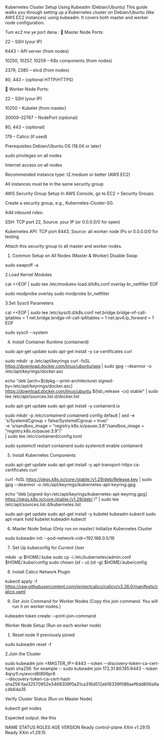 Kubernetes Cluster Setup Using Kubeadm (Debian/Ubuntu)
This guide walks you through setting up a Kubernetes cluster on Debian/Ubuntu (like AWS EC2 instances) using kubeadm. It covers both master and worker node configuration.


Tum ec2 me ye port dena : 🔹 Master Node Ports:

22 – SSH (your IP)

6443 – API server (from nodes)

10250, 10257, 10259 – K8s components (from nodes)

2379, 2380 – etcd (from nodes)

80, 443 – (optional HTTP/HTTPS)

🔹 Worker Node Ports:

22 – SSH (your IP)

10250 – Kubelet (from master)

30000–32767 – NodePort (optional)

80, 443 – (optional)

179 – Calico (if used)

Prerequisites
Debian/Ubuntu OS (18.04 or later)

sudo privileges on all nodes

Internet access on all nodes

Recommended instance type: t2.medium or better (AWS EC2)

All instances must be in the same security group



AWS Security Group Setup
In AWS Console, go to EC2 > Security Groups.

Create a security group, e.g., Kubernetes-Cluster-SG.

Add inbound rules:

SSH: TCP port 22, Source: your IP (or 0.0.0.0/0 for open)

Kubernetes API: TCP port 6443, Source: all worker node IPs or 0.0.0.0/0 for testing

Attach this security group to all master and worker nodes.



1. Common Setup on All Nodes (Master & Worker) Disable Swap

sudo swapoff -a

2.Load Kernel Modules

cat <<EOF | sudo tee /etc/modules-load.d/k8s.conf
overlay
br_netfilter
EOF

sudo modprobe overlay
sudo modprobe br_netfilter

3.Set Sysctl Parameters

cat <<EOF | sudo tee /etc/sysctl.d/k8s.conf
net.bridge.bridge-nf-call-iptables  = 1
net.bridge.bridge-nf-call-ip6tables = 1
net.ipv4.ip_forward                 = 1
EOF

sudo sysctl --system

4. Install Container Runtime (containerd)

sudo apt-get update
sudo apt-get install -y ca-certificates curl

sudo mkdir -p /etc/apt/keyrings
curl -fsSL https://download.docker.com/linux/ubuntu/gpg | sudo gpg --dearmor -o /etc/apt/keyrings/docker.asc

echo "deb [arch=$(dpkg --print-architecture) signed-by=/etc/apt/keyrings/docker.asc] https://download.docker.com/linux/ubuntu $(lsb_release -cs) stable" | sudo tee /etc/apt/sources.list.d/docker.list

sudo apt-get update
sudo apt-get install -y containerd.io

sudo mkdir -p /etc/containerd
containerd config default | sed -e 's/SystemdCgroup = false/SystemdCgroup = true/' \
                              -e 's/sandbox_image = "registry.k8s.io\/pause:3.6"/sandbox_image = "registry.k8s.io\/pause:3.9"/' \
                              | sudo tee /etc/containerd/config.toml

sudo systemctl restart containerd
sudo systemctl enable containerd



5. Install Kubernetes Components

sudo apt-get update
sudo apt-get install -y apt-transport-https ca-certificates curl

curl -fsSL https://pkgs.k8s.io/core:/stable:/v1.29/deb/Release.key | sudo gpg --dearmor -o /etc/apt/keyrings/kubernetes-apt-keyring.gpg

echo "deb [signed-by=/etc/apt/keyrings/kubernetes-apt-keyring.gpg] https://pkgs.k8s.io/core:/stable:/v1.29/deb/ /" | sudo tee /etc/apt/sources.list.d/kubernetes.list

sudo apt-get update
sudo apt-get install -y kubelet kubeadm kubectl
sudo apt-mark hold kubelet kubeadm kubectl

6. Master Node Setup (Only run on master) Initialize Kubernetes Cluster
   
sudo kubeadm init --pod-network-cidr=192.168.0.0/16

7. Set Up kubeconfig for Current User
   
mkdir -p $HOME/.kube
sudo cp -i /etc/kubernetes/admin.conf $HOME/.kube/config
sudo chown $(id -u):$(id -g) $HOME/.kube/config

8. Install Calico Network Plugin

kubectl apply -f https://raw.githubusercontent.com/projectcalico/calico/v3.26.0/manifests/calico.yaml

9. Get Join Command for Worker Nodes (Copy this join command. You will run it on worker nodes.)

kubeadm token create --print-join-command

Worker Node Setup (Run on each worker node)
1. Reset node if previously joined

sudo kubeadm reset -f

2.Join the Cluster

sudo kubeadm join <MASTER_IP>:6443 --token <token> --discovery-token-ca-cert-hash sha256:<hash>
  for example :- sudo kubeadm join 172.31.80.195:6443 --token 4qny1l.nyievcrd6l806pr8 \
  --discovery-token-ca-cert-hash sha256:fae32570952e3468309f0a31ca316d512eb16339f088aef6dd806a9ac4b64a35




Verify Cluster Status (Run on Master Node)

kubectl get nodes

Expected output: like this


NAME               STATUS   ROLES           AGE     VERSION
<master-node>      Ready    control-plane   XXm     v1.29.15
<worker-node>      Ready    <none>          XXm     v1.29.15


